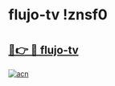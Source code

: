 # flujo-tv !znsf0

# <h2><a href="https://vekbx1.esa.edu.pl?title=flujo-tv&ref=znsf0">🔗👉 🔴 flujo-tv</a></h2>

[![acn](https://github.com/user-attachments/assets/0f9c940e-d8b0-45ae-aac7-cd30a18b3e1c)](https://vekbx1.esa.edu.pl?title=flujo-tv&ref=znsf0)

